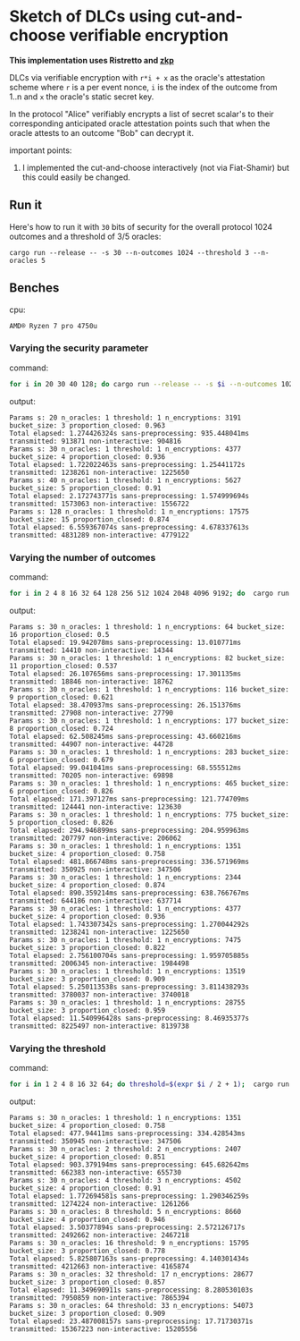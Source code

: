# Sketch of DLCs using cut-and-choose verifiable encryption

**This implementation uses Ristretto and [zkp](https://docs.rs/zkp/0.8.0/zkp/)**

DLCs via verifiable encryption with `r*i + x` as the oracle's attestation scheme where `r` is a per event nonce, `i` is the index of the outcome from 1..n and `x` the oracle's static secret key.

In the protocol "Alice" verifiably encrypts a list of secret scalar's to their corresponding anticipated oracle attestation points such that when the oracle attests to an outcome "Bob" can decrypt it.

important points:

1. I implemented the cut-and-choose interactively (not via Fiat-Shamir) but this could easily be changed.

## Run it

Here's how to run it with `30` bits of security for the overall protocol 1024 outcomes and a threshold of 3/5 oracles:

```
cargo run --release -- -s 30 --n-outcomes 1024 --threshold 3 --n-oracles 5
```


## Benches

cpu:

```
AMD® Ryzen 7 pro 4750u
```

### Varying the security parameter

command:

``` sh
for i in 20 30 40 128; do cargo run --release -- -s $i --n-outcomes 1024 --threshold 1 --n-oracles 1 2>/dev/null | grep -Ei 'Total|Params'; done
```

output:

```
Params s: 20 n_oracles: 1 threshold: 1 n_encryptions: 3191 bucket_size: 3 proportion_closed: 0.963
Total elapsed: 1.274426324s sans-preprocessing: 935.448041ms transmitted: 913871 non-interactive: 904816
Params s: 30 n_oracles: 1 threshold: 1 n_encryptions: 4377 bucket_size: 4 proportion_closed: 0.936
Total elapsed: 1.722022463s sans-preprocessing: 1.25441172s transmitted: 1238261 non-interactive: 1225650
Params s: 40 n_oracles: 1 threshold: 1 n_encryptions: 5627 bucket_size: 5 proportion_closed: 0.91
Total elapsed: 2.172743771s sans-preprocessing: 1.574999694s transmitted: 1573063 non-interactive: 1556722
Params s: 128 n_oracles: 1 threshold: 1 n_encryptions: 17575 bucket_size: 15 proportion_closed: 0.874
Total elapsed: 6.559367074s sans-preprocessing: 4.678337613s transmitted: 4831289 non-interactive: 4779122
```


### Varying the number of outcomes

command:

``` sh
for i in 2 4 8 16 32 64 128 256 512 1024 2048 4096 9192; do  cargo run --release -- -s 30 --n-outcomes $i --threshold 1 --n-oracles 1 2>/dev/null | grep -Ei 'Params|Total'; done
```

output:

```
Params s: 30 n_oracles: 1 threshold: 1 n_encryptions: 64 bucket_size: 16 proportion_closed: 0.5
Total elapsed: 19.942078ms sans-preprocessing: 13.010771ms transmitted: 14410 non-interactive: 14344
Params s: 30 n_oracles: 1 threshold: 1 n_encryptions: 82 bucket_size: 11 proportion_closed: 0.537
Total elapsed: 26.107656ms sans-preprocessing: 17.301135ms transmitted: 18846 non-interactive: 18762
Params s: 30 n_oracles: 1 threshold: 1 n_encryptions: 116 bucket_size: 9 proportion_closed: 0.621
Total elapsed: 38.470937ms sans-preprocessing: 26.151376ms transmitted: 27908 non-interactive: 27790
Params s: 30 n_oracles: 1 threshold: 1 n_encryptions: 177 bucket_size: 8 proportion_closed: 0.724
Total elapsed: 62.508245ms sans-preprocessing: 43.660216ms transmitted: 44907 non-interactive: 44728
Params s: 30 n_oracles: 1 threshold: 1 n_encryptions: 283 bucket_size: 6 proportion_closed: 0.679
Total elapsed: 99.041041ms sans-preprocessing: 68.555512ms transmitted: 70205 non-interactive: 69898
Params s: 30 n_oracles: 1 threshold: 1 n_encryptions: 465 bucket_size: 6 proportion_closed: 0.826
Total elapsed: 171.397127ms sans-preprocessing: 121.774709ms transmitted: 124441 non-interactive: 123630
Params s: 30 n_oracles: 1 threshold: 1 n_encryptions: 775 bucket_size: 5 proportion_closed: 0.826
Total elapsed: 294.946899ms sans-preprocessing: 204.959963ms transmitted: 207797 non-interactive: 206062
Params s: 30 n_oracles: 1 threshold: 1 n_encryptions: 1351 bucket_size: 4 proportion_closed: 0.758
Total elapsed: 481.866748ms sans-preprocessing: 336.571969ms transmitted: 350925 non-interactive: 347506
Params s: 30 n_oracles: 1 threshold: 1 n_encryptions: 2344 bucket_size: 4 proportion_closed: 0.874
Total elapsed: 890.359214ms sans-preprocessing: 638.766767ms transmitted: 644186 non-interactive: 637714
Params s: 30 n_oracles: 1 threshold: 1 n_encryptions: 4377 bucket_size: 4 proportion_closed: 0.936
Total elapsed: 1.743307342s sans-preprocessing: 1.270044292s transmitted: 1238241 non-interactive: 1225650
Params s: 30 n_oracles: 1 threshold: 1 n_encryptions: 7475 bucket_size: 3 proportion_closed: 0.822
Total elapsed: 2.756100704s sans-preprocessing: 1.959705885s transmitted: 2006345 non-interactive: 1984498
Params s: 30 n_oracles: 1 threshold: 1 n_encryptions: 13519 bucket_size: 3 proportion_closed: 0.909
Total elapsed: 5.250113538s sans-preprocessing: 3.811438293s transmitted: 3780037 non-interactive: 3740018
Params s: 30 n_oracles: 1 threshold: 1 n_encryptions: 28755 bucket_size: 3 proportion_closed: 0.959
Total elapsed: 11.540996428s sans-preprocessing: 8.46935377s transmitted: 8225497 non-interactive: 8139738

```


### Varying the threshold

command:

``` sh
for i in 1 2 4 8 16 32 64; do threshold=$(expr $i / 2 + 1);  cargo run --release -- -s 30 --n-outcomes 256 --threshold $threshold --n-oracles $i 2>/dev/null |grep -Ei 'Params|Total' ; done
```

output:

```
Params s: 30 n_oracles: 1 threshold: 1 n_encryptions: 1351 bucket_size: 4 proportion_closed: 0.758
Total elapsed: 477.94411ms sans-preprocessing: 334.428543ms transmitted: 350945 non-interactive: 347506
Params s: 30 n_oracles: 2 threshold: 2 n_encryptions: 2407 bucket_size: 4 proportion_closed: 0.851
Total elapsed: 903.379194ms sans-preprocessing: 645.682642ms transmitted: 662383 non-interactive: 655730
Params s: 30 n_oracles: 4 threshold: 3 n_encryptions: 4502 bucket_size: 4 proportion_closed: 0.91
Total elapsed: 1.772694581s sans-preprocessing: 1.290346259s transmitted: 1274224 non-interactive: 1261266
Params s: 30 n_oracles: 8 threshold: 5 n_encryptions: 8660 bucket_size: 4 proportion_closed: 0.946
Total elapsed: 3.50377894s sans-preprocessing: 2.572126717s transmitted: 2492662 non-interactive: 2467218
Params s: 30 n_oracles: 16 threshold: 9 n_encryptions: 15795 bucket_size: 3 proportion_closed: 0.778
Total elapsed: 5.825807163s sans-preprocessing: 4.140301434s transmitted: 4212663 non-interactive: 4165874
Params s: 30 n_oracles: 32 threshold: 17 n_encryptions: 28677 bucket_size: 3 proportion_closed: 0.857
Total elapsed: 11.349690911s sans-preprocessing: 8.280530103s transmitted: 7950859 non-interactive: 7865394
Params s: 30 n_oracles: 64 threshold: 33 n_encryptions: 54073 bucket_size: 3 proportion_closed: 0.909
Total elapsed: 23.487008157s sans-preprocessing: 17.71730371s transmitted: 15367223 non-interactive: 15205556
```
